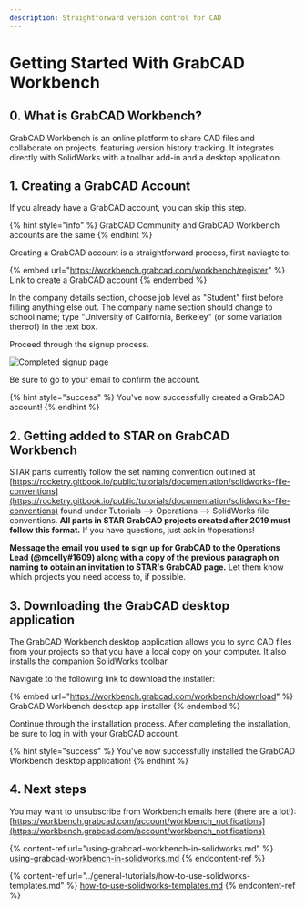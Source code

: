 ```yaml
---
description: Straightforward version control for CAD
---
```


# Getting Started With GrabCAD Workbench

## 0. What is GrabCAD Workbench?

GrabCAD Workbench is an online platform to share CAD files and collaborate on projects, featuring version history tracking. It integrates directly with SolidWorks with a toolbar add-in and a desktop application.

## 1. Creating a GrabCAD Account

If you already have a GrabCAD account, you can skip this step.

{% hint style="info" %}
GrabCAD Community and GrabCAD Workbench accounts are the same
{% endhint %}

Creating a GrabCAD account is a straightforward process, first naviagte to:

{% embed url="https://workbench.grabcad.com/workbench/register" %}
Link to create a GrabCAD account
{% endembed %}

In the company details section, choose job level as "Student" first before filling anything else out. The company name section should change to school name; type "University of California, Berkeley" (or some variation thereof) in the text box.

Proceed through the signup process.

![Completed signup page](../../.gitbook/assets/grabcad-account-creation.PNG)

Be sure to go to your email to confirm the account.

{% hint style="success" %}
You've now successfully created a GrabCAD account!
{% endhint %}

## 2. Getting added to STAR on GrabCAD Workbench

STAR parts currently follow the set naming convention outlined at [https://rocketry.gitbook.io/public/tutorials/documentation/solidworks-file-conventions](https://rocketry.gitbook.io/public/tutorials/documentation/solidworks-file-conventions) found under Tutorials --> Operations --> SolidWorks file conventions. **All parts in STAR GrabCAD projects created after 2019 must follow this format.** If you have questions, just ask in #operations!

**Message the email you used to sign up for GrabCAD to the Operations Lead (@mcelly#1609) along with a copy of the previous paragraph on naming to obtain an invitation to STAR's GrabCAD page.** Let them know which projects you need access to, if possible.

## 3. Downloading the GrabCAD desktop application

The GrabCAD Workbench desktop application allows you to sync CAD files from your projects so that you have a local copy on your computer. It also installs the companion SolidWorks toolbar.

Navigate to the following link to download the installer:

{% embed url="https://workbench.grabcad.com/workbench/download" %}
GrabCAD Workbench desktop app installer
{% endembed %}

Continue through the installation process. After completing the installation, be sure to log in with your GrabCAD account.

{% hint style="success" %}
You've now successfully installed the GrabCAD Workbench desktop application!
{% endhint %}

## 4. Next steps

You may want to unsubscribe from Workbench emails here (there are a lot!): [https://workbench.grabcad.com/account/workbench_notifications](https://workbench.grabcad.com/account/workbench_notifications)

{% content-ref url="using-grabcad-workbench-in-solidworks.md" %}
[using-grabcad-workbench-in-solidworks.md](using-grabcad-workbench-in-solidworks.md)
{% endcontent-ref %}

{% content-ref url="../general-tutorials/how-to-use-solidworks-templates.md" %}
[how-to-use-solidworks-templates.md](../general-tutorials/how-to-use-solidworks-templates.md)
{% endcontent-ref %}

